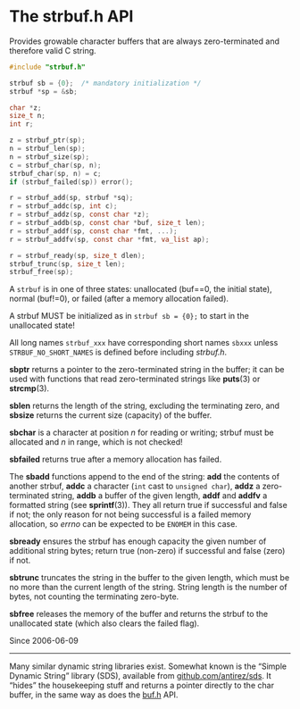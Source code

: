 # The strbuf.h API

Provides growable character buffers that are always
zero-terminated and therefore valid C string.

```C
#include "strbuf.h"

strbuf sb = {0};  /* mandatory initialization */
strbuf *sp = &sb;

char *z;
size_t n;
int r;

z = strbuf_ptr(sp);
n = strbuf_len(sp);
n = strbuf_size(sp);
c = strbuf_char(sp, n);
strbuf_char(sp, n) = c;
if (strbuf_failed(sp)) error();

r = strbuf_add(sp, strbuf *sq);
r = strbuf_addc(sp, int c);
r = strbuf_addz(sp, const char *z);
r = strbuf_addb(sp, const char *buf, size_t len);
r = strbuf_addf(sp, const char *fmt, ...);
r = strbuf_addfv(sp, const char *fmt, va_list ap);

r = strbuf_ready(sp, size_t dlen);
strbuf_trunc(sp, size_t len);
strbuf_free(sp);
```

A `strbuf` is in one of three states: unallocated
(buf==0, the initial state), normal (buf!=0), or
failed (after a memory allocation failed).

A strbuf MUST be initialized as in `strbuf sb = {0};`
to start in the unallocated state!

All long names `strbuf_xxx` have corresponding short
names `sbxxx` unless `STRBUF_NO_SHORT_NAMES` is
defined before including *strbuf.h*.

**sbptr** returns a pointer to the zero-terminated
string in the buffer; it can be used with functions
that read zero-terminated strings like **puts**(3)
or **strcmp**(3).

**sblen** returns the length of the string, excluding
the terminating zero, and **sbsize** returns the current
size (capacity) of the buffer.

**sbchar** is a character at position *n* for reading
or writing; strbuf must be allocated and *n* in range,
which is not checked!

**sbfailed** returns true after a memory allocation
has failed.

The **sbadd** functions append to the end of the string:
**add** the contents of another strbuf,
**addc** a character (`int` cast to `unsigned char`),
**addz** a zero-terminated string,
**addb** a buffer of the given length,
**addf** and **addfv** a formatted string (see **sprintf**(3)).
They all return true if successful and false if not;
the only reason for not being successful is a failed
memory allocation, so *errno* can be expected to be
`ENOMEM` in this case.

**sbready** ensures the strbuf has enough capacity
the given number of additional string bytes; return
true (non-zero) if successful and false (zero) if not.

**sbtrunc** truncates the string in the buffer to the
given length, which must be no more than the current
length of the string. String length is the number of
bytes, not counting the terminating zero-byte.

**sbfree** releases the memory of the buffer and returns
the strbuf to the unallocated state (which also clears
the failed flag).

Since 2006-06-09

---

Many similar dynamic string libraries exist. Somewhat
known is the “Simple Dynamic String” library (SDS),
available from [github.com/antirez/sds][sds].
It “hides” the housekeeping stuff and returns
a pointer directly to the char buffer, in the same
way as does the [buf.h](../src/buf.h) API.

[sds]: https://github.com/antirez/sds
